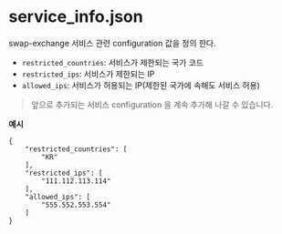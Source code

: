 # service_info.json
swap-exchange 서비스 관련 configuration 값을 정의 한다. 

- `restricted_countries`: 서비스가 제한되는 국가 코드 
- `restricted_ips`: 서비스가 제한되는 IP 
- `allowed_ips`: 서비스가 허용되는 IP(제한된 국가에 속해도 서비스 허용)

> 앞으로 추가되는 서비스 configuration 을 계속 추가해 나갈 수 있습니다. 


**예시**
```
{
    "restricted_countries": [
        "KR"
    ],
    "restricted_ips": [
        "111.112.113.114"
    ],
    "allowed_ips": [
        "555.552.553.554"
    ]
}
```